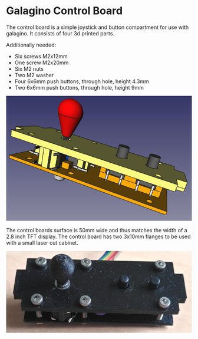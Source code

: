 # Galagino Control Board

The control board is a simple joystick and button compartment for
use with galagino. It consists of four 3d printed parts.

Additionally needed:

- Six screws M2x12mm
- One screw M2x20mm
- Six M2 nuts
- Two M2 washer
- Four 6x6mm push buttons, through hole, height 4.3mm
- Two 6x6mm push buttons, through hole, height 9mm

![CAD screenshot](controlboard.png)

The control boards surface is 50mm wide and thus matches the width
of a 2.8 inch TFT display. The control board has two 3x10mm flanges
to be used with a small laser cut cabinet.

![Photo](controlboard.jpg)

